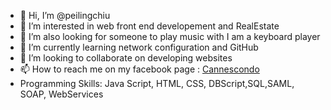 - 👋 Hi, I’m @peilingchiu
- 👀 I’m interested in web front end developement and RealEstate
- 👀 I’m also looking for someone to play music with I am a keyboard player
- 🌱 I’m currently learning network configuration and GitHub
- 💞️ I’m looking to collaborate on developing websites
- 📫 How to reach me on my facebook page : [Cannescondo
](https://www.facebook.com/cannescondo/)
- Programming Skills: Java Script, HTML, CSS, DBScript,SQL,SAML, SOAP, WebServices

<!---
peilingchiu/peilingchiu is a ✨ special ✨ repository because its `README.md` (this file) appears on your GitHub profile.
You can click the Preview link to take a look at your changes.
--->
